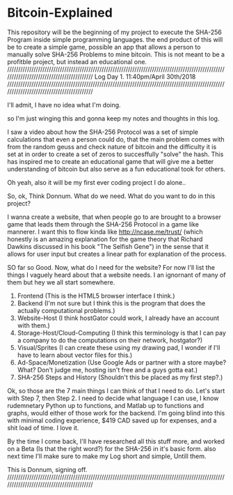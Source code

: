 # Bitcoin-Explained
This repository will be the beginning of my project to execute the SHA-256 Program inside simple programming languages. the end product of this will be to create a simple game, possible an app that allows a person to manually solve SHA-256 Problems to mine bitcoin. This is not meant to be a profitble project, but instead an educational one.
//////////////////////////////////////////////////////////////////////////////////////////////////////////////////////////////////////////
Log Day 1. 11:40pm/April 30th/2018
//////////////////////////////////////////////////////////////////////////////////////////////////////////////////////////////////////////

I'll admit, I have no idea what I'm doing.

 so I'm just winging this and gonna keep my notes and thoughts in this log.

I saw a video about how the SHA-256 Protocol was a set of simple calculations that even a person could do, that the main problem comes with from the random geuss and check nature of bitcoin and the difficulty it is set at in order to create a set of zeros to succesffully "solve" the hash. This has inspired me to create an educational game that will give me a better understanding of bitcoin but also serve as a fun educational took for others. 

Oh yeah, also it will be my first ever coding project I do alone..

So, ok, Think Donnum. What do we need. What do you want to do in this project?

I wanna create a website, that when people go to are brought to a browser game that leads them through the SHA-256 Protocol in a game like mannerer. I want this to flow kinda like http://ncase.me/trust/ (which honestly is an amazing explanation for the game theory that Richard Dawkins discussed in his book "The Selfish Gene") in the sense that it allows for user input but creates a linear path for explanation of the process.

SO far so Good. Now, what do I need for the website? For now I'll list the things I vaguely heard about that a website needs. I an ignornant of many of them but hey we all start somewhere.

1. Frontend (This is the HTML5 browser interface I think.)
2. Backend (I'm not sure but I think this is the program that does the actually computational problems.)
3. Website-Host (I think hostGator could work, I already have an account with them.)
4. Storage-Host/Cloud-Computing (I think this terminology is that I can pay a company to do the computations on their network, hostgator?)
5. Visual/Sprites (I can create these using my drawing pad, I wonder if I'll have to learn about vector files for this.)
6. Ad-Space/Monetization (Use Google Ads or partner with a store maybe? What? Don't judge me, hosting isn't free and a guys gotta eat.)
7. SHA-256 Steps and History (Shouldn't this be placed as my first step?.)

Ok, so those are the 7 main things I can think of that I need to do. Let's start with Step 7, then Step 2. I need to decide what language I can use, I know rudemnetary Python up to functions, and Matlab up to functions and graphs, would either of those work for the backend. I'm going blind into this with minimal coding experience, $419 CAD saved up for expenses, and a shit load of time. I love it.

By the time I come back, I'll have researched all this stuff more, and worked on a Beta (Is that the right word?) for the SHA-256 in it's basic form. also next time I'll make sure to make my Log short and simple, Untill them.

This is Donnum, signing off.
//////////////////////////////////////////////////////////////////////////////////////////////////////////////////////////////////////////
